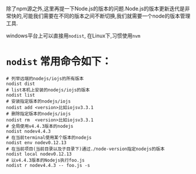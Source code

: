

除了npm源之外,这里再提一下Node.js的版本的问题.Node.js的版本更新迭代是非常快的,可能我们需要在不同的版本之间不断切换,我们就需要一个node的版本管理工具.

windows平台上可以直接用`nodist`, 在Linux下,习惯使用`nvm`

# `nodist` 常用命令如下：

```
# 列举远端的nodejs/iojs的所有版本
nodist dist
# list本机上安装的nodejs/iojs的版本
nodist list
# 安装指定版本的nodejs/iojs
nodist add <version>比如iojsv3.3.1
# 删除指定版本的nodejs/iojs
nodist rm  <version>比如iojsv3.3.1
# 全局使用v4.4.3版本的nodejs
nodist nodev4.4.3
# 在当前terminal使用某个版本的nodejs
nodist env nodev0.12.13
# 在当前项目(当前目录以及子目录下)通过./node-version指定nodejs的版本
nodist local nodev0.12.13
# 以v4.4.3版本的Nodejs执行foo.js
nodist r nodev4.4.3 -- foo.js -s

```